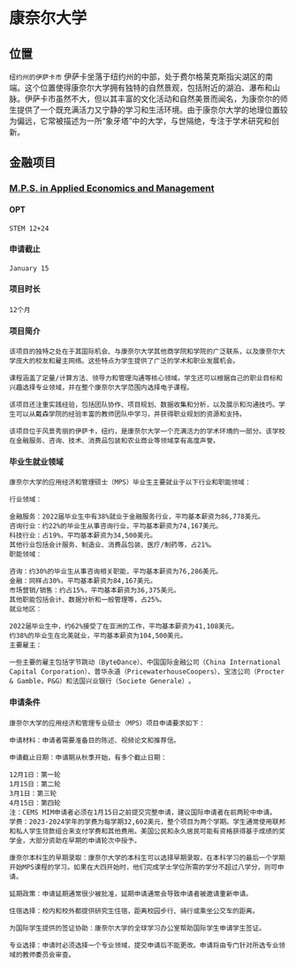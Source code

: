# 康奈尔大学

## 位置
`纽约州的伊萨卡市`
伊萨卡坐落于纽约州的中部，处于费尔格莱克斯指尖湖区的南端。这个位置使得康奈尔大学拥有独特的自然景观，包括附近的湖泊、瀑布和山脉。伊萨卡市虽然不大，但以其丰富的文化活动和自然美景而闻名，为康奈尔的师生提供了一个既充满活力又宁静的学习和生活环境。由于康奈尔大学的地理位置较为偏远，它常被描述为一所“象牙塔”中的大学，与世隔绝，专注于学术研究和创新。

## 金融项目
### [M.P.S. in Applied Economics and Management](https://dyson.cornell.edu/programs/graduate/mps/)

#### OPT
```
STEM 12+24
```

#### 申请截止
```
January 15
```

#### 项目时长
```
12个月
```

#### 项目简介
```
该项目的独特之处在于其国际机会、与康奈尔大学其他商学院和学院的广泛联系，以及康奈尔大学庞大的校友和雇主网络。这些特点为学生提供了广泛的学术和职业发展机会​​​​。

课程涵盖了定量/计算方法、领导力和管理沟通等核心领域。学生还可以根据自己的职业目标和兴趣选择专业领域，并在整个康奈尔大学范围内选择电子课程​​​​。

该项目还注重实践经验，包括团队协作、项目规划、数据收集和分析，以及展示和沟通技巧​​。学生可以从戴森学院的经验丰富的教师团队中学习，并获得职业规划的资源和支持​​​​​​。

该项目位于风景秀丽的伊萨卡，纽约，是康奈尔大学一个充满活力的学术环境的一部分。该学校在金融服务、咨询、技术、消费品包装和农业商业等领域享有高度声誉​​​​​​。
```

#### 毕业生就业领域
```
康奈尔大学的应用经济和管理硕士（MPS）毕业生主要就业于以下行业和职能领域：

行业领域：

金融服务：2022届毕业生中有38%就业于金融服务行业，平均基本薪资为86,778美元。
咨询行业：约22%的毕业生从事咨询行业，平均基本薪资为74,167美元。
科技行业：占19%，平均基本薪资为34,500美元。
其他行业包括会计服务、制造业、消费品包装、医疗/制药等，占21%​​。
职能领域：

咨询：约30%的毕业生从事咨询相关职能，平均基本薪资为76,286美元。
金融：同样占30%，平均基本薪资为84,167美元。
市场营销/销售：约占15%，平均基本薪资为36,375美元。
其他职能包括会计、数据分析和一般管理等，占25%​​。
就业地区：

2022届毕业生中，约62%接受了在亚洲的工作，平均基本薪资为41,108美元。
约38%的毕业生在北美就业，平均基本薪资为104,500美元​​。
主要雇主：

一些主要的雇主包括字节跳动（ByteDance）、中国国际金融公司（China International Capital Corporation）、普华永道（PricewaterhouseCoopers）、宝洁公司（Procter & Gamble，P&G）和法国兴业银行（Societe Generale）​​。
```

#### 申请条件
```
康奈尔大学的应用经济和管理专业硕士（MPS）项目申请要求如下：

申请材料：申请者需要准备目的陈述、视频论文和推荐信​​。

申请截止日期：申请期从秋季开始，有多个截止日期：

12月1日：第一轮
1月15日：第二轮
3月1日：第三轮
4月15日：第四轮
注：CEMS MIM申请者必须在1月15日之前提交完整申请，建议国际申请者在前两轮中申请​​。
学费：2023-2024学年的学费为每学期32,602美元，整个项目为两个学期。学生通常使用联邦和私人学生贷款组合来支付学费和其他费用。美国公民和永久居民可能有资格获得基于成绩的奖学金，大部分资助在早期的申请轮次中授予​​。

康奈尔本科生的早期录取：康奈尔大学的本科生可以选择早期录取，在本科学习的最后一个学期开始MPS课程的学习。如果在大四开始时，他们完成学士学位所需的学分不超过八学分，则可申请​​。

延期政策：申请延期通常很少被批准，延期申请通常会导致申请者被邀请重新申请​​。

住宿选择：校内和校外都提供研究生住宿，距离校园步行、骑行或乘坐公交车的距离​​。

为国际学生提供的签证协助：康奈尔大学的全球学习办公室帮助国际学生申请学生签证​​。

专业选择：申请时必须选择一个专业领域，提交申请后不能更改。申请将由专门针对所选专业领域的教师委员会审查​​。
```